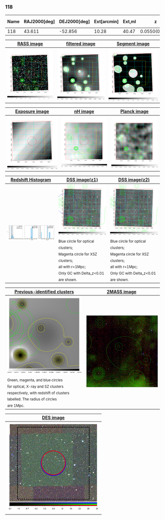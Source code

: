 <div STYLE="page-break-after: always;"></div>

### 118

|Name|RAJ2000[deg]|DEJ2000[deg] |Ext[arcmin]| Ext,ml | z | z_src| C|GC(XSZ,Delta_z<0.01)| GC(OPT,Delta_z<0.01)|GC| R_sig[arcmin] | R500[arcmin] | R500[Mpc]| CRsig[c/s] | CR500[c/s] |L500[1E44 erg/s]|F500[1E-12 erg/s/cm^2]| M500[1E14 Msun]|Tx[keV]|Cnt_sig|Beta|Rc[arcmin]|Comment|Alias|
|---|---|---|---|---|---|------|---|--------|---------|----------|---|---|---|---|---|---|---|---|---|---|---|---|---|---|
|118| 43.611| -52.856| 10.28| 40.47| 0.0550(0.005)| z1,| G| -| -| -| 11.238| 7.791| 0.500| 0.044(0.020)| 0.042(0.019)| 0.046(0.016)| 0.635(0.227)| 0.37(0.07)| 1.19(0.14)| 62.2| 0.802(-0.180+0.140)| 11.267(-2.746+3.263)| -| t451|

|[RASS image](../image/118/118_img.pdf)|[filtered image](../image/118/118_fil.pdf)|[Segment image](../image/118/118_seg.pdf)|
|-------------------|--------------------|-------------------|
| <img src="../image/118/118_img.png" width="300">  | <img src="../image/118/118_fil.png" width="300">   | <img src="../image/118/118_seg.png" width="300">  |

|[Exposure image](../image/118/118_mex.pdf)| [nH image](../image/118/118_nh.pdf)| [Planck image](../image/118/118_p.pdf)|
|-------------------|--------------------|-------------------|
|<img src="../image/118/118_mex.png" width="300">   | <img src="../image/118/118_nh.png" width="300">    | <img src="../image/118/118_p.png" width="300"> |

|[Redshift Histogram](../image/118/118_zg.pdf) | [DSS image(z1)](../image/118/118_dss_z1.pdf)      |  [DSS image(z2)](../image/118/118_dss_z2.pdf)    |
|-------------------|--------------------|-------------------|
|<img src="../image/118/118_zg.png" width="300"> |<img src="../image/118/118_dss_z1.png" width="300"> <sub><br>Blue circle for optical clusters; <br>Magenta circle for XSZ clusters; <br>all with r=1Mpc; <br>Only GC with Delta_z<0.01 are shown. </sub>| <img src="../image/118/118_dss_z2.png" width="300"><sub><br>Blue circle for optical clusters; <br>Magenta circle for XSZ clusters; <br>all with r=1Mpc; <br>Only GC with Delta_z<0.01 are shown. </sub> |

|[Previous-identified clusters](../image/118/118_gc.pdf) | [2MASS image](../image/118/118_2mass.pdf)      |
|-------------------|-------------------|
|<img src=../image/118/118_gc.png width="300"> <br><sub>Green, magenta, and blue circles <br>for optical, X-ray and SZ clusters <br>respectively, with redshift of clusters <br>labelled. The radius of circles <br>are 1Mpc.</sub>|<img src="../image/118/118_2mass.png" width="300">  |

|[DES image](../image/118/118_des.pdf)   |
|-------------------|
| <img src="../image/118/118_des.png" width="300">  |
